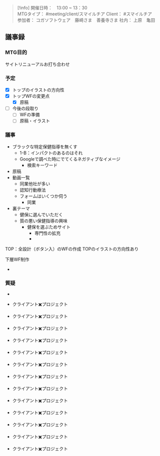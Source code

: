 
> [!info]
> 開催日時：　13:00 ~ 13：30  
> MTGタイプ： #meeting/client/スマイルチア
> Client： #スマイルチア  
> 参加者： コガソフトウェア　藤崎さま　善養寺さま
> 社内： 上原　亀田
> 

## 議事録

### MTG目的
サイトリニューアルお打ち合わせ

### 予定
- [x] トップのイラストの方向性
- [x] トップWFの変更点
	- [x] 原稿
- [ ] 今後の段取り
	- [ ] WFの準備
	- [ ] 原稿・イラスト

### 議事
- ブラックな特定保健指導を無くす
	- 1-B：インパクトのあるのはそれ
	- Googleで調べた時にでてくるネガティブなイメージ
		- 検索キーワード
- 原稿
- 動画一覧
	- 同業他社が多い
	- 認知行動療法
	- フォームはいくつか伺う
		- 同業
- 裏テーマ
	- 健保に選んでいただく
	- 質の悪い保健指導の興味
		- 健保を選ぶためサイト
			- 専門性の拡充
			- 

TOP：全設計（ボタン入）のWFの作成
TOPのイラストの方向性あり

下層WF制作

- 

### 質疑
- 



- クライアント✖️プロジェクト
- クライアント✖️プロジェクト
- クライアント✖️プロジェクト
- クライアント✖️プロジェクト
- クライアント✖️プロジェクト
- クライアント✖️プロジェクト
- クライアント✖️プロジェクト
- クライアント✖️プロジェクト
- クライアント✖️プロジェクト
- クライアント✖️プロジェクト
- クライアント✖️プロジェクト
- クライアント✖️プロジェクト
- クライアント✖️プロジェクト